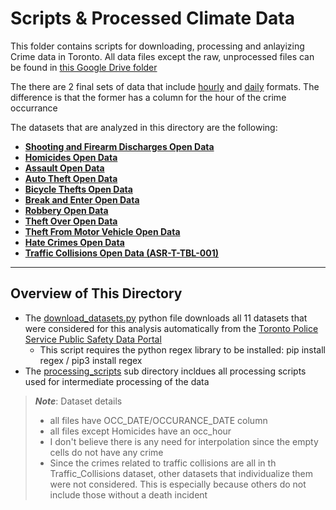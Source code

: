 # Scripts & Processed Climate Data

This folder contains scripts for downloading, processing and anlayizing Crime data in Toronto. All data files except the raw, unprocessed files can be found in [this Google Drive folder](https://drive.google.com/drive/folders/1aqqX_oU9NU3krBmTy2BCVC6_l2n9GGAX)

The there are 2 final sets of data that include [hourly](https://drive.google.com/drive/folders/1cKoVqwKWtD73GGWgbUac_kZPn-OvSHRc) and [daily](https://drive.google.com/drive/folders/1Pj2EWwnNRkIZQp1DoZ6zjI4eWhHpGLvs) formats. The difference is that the former has a column for the hour of the crime occurrance

The datasets that are analyzed in this directory are the following:
-  [**Shooting and Firearm Discharges Open Data**](https://data.torontopolice.on.ca/datasets/64ddeca12da34403869968ec725e23c4_0/explore)
-  [**Homicides Open Data**](https://data.torontopolice.on.ca/datasets/d96bf5b67c1c49879f354dad51cf81f9_0/explore?location=43.722928%2C-79.374074%2C10.57)
-  [**Assault Open Data**](https://data.torontopolice.on.ca/datasets/b4d0398d37eb4aa184065ed625ddb922_0/explore?location=18.083507%2C-39.819624%2C3.11)
-  [**Auto Theft Open Data**](https://data.torontopolice.on.ca/datasets/95ab41aee16847dba8453bf1688249d6_0/explore?location=18.083507%2C-39.819624%2C3.11)
-  [**Bicycle Thefts Open Data**](https://data.torontopolice.on.ca/datasets/a89d10d5e28444ceb0c8d1d4c0ee39cc_0/explore?location=18.079128%2C-39.811113%2C3.11)
-  [**Break and Enter Open Data**](https://data.torontopolice.on.ca/datasets/040ead448df2412da252cfbb532e77ac_0/explore?location=18.079869%2C-39.818263%2C3.11)
-  [**Robbery Open Data**](https://data.torontopolice.on.ca/datasets/d0e1e98de5f945faa2fe635dee3f4062_0/explore?location=18.080583%2C-39.813030%2C3.11)
-  [**Theft Over Open Data**](https://data.torontopolice.on.ca/datasets/7530d9b637c340059ccb81a782481c04_0/explore?location=18.080995%2C-39.818263%2C3.11)
-  [**Theft From Motor Vehicle Open Data**](https://data.torontopolice.on.ca/datasets/d9303bc20f8a4351b7744a8703eecb80_0/explore?location=18.083507%2C-39.819624%2C3.11)
-  [**Hate Crimes Open Data**](https://data.torontopolice.on.ca/datasets/3dc9a8fae28b42c7aaf8fc62c7fbfdaa_0/explore)
-  [**Traffic Collisions Open Data (ASR-T-TBL-001)**](https://data.torontopolice.on.ca/datasets/bc4c72a793014a55a674984ef175a6f3_0/explore?location=18.083507%2C-39.819624%2C3.11)

---
## Overview of This Directory

- The [download_datasets.py](https://github.com/capstone-923/ideal-police/blob/crime_data/data_processing/data/crime/download_datasets.py) python file downloads all 11 datasets that were considered for this analysis automatically from the [Toronto Police Service Public Safety Data Portal](https://data.torontopolice.on.ca/)
  - This script requires the python regex library to be installed: pip install regex / pip3 install regex
- The [processing_scripts](https://github.com/capstone-923/ideal-police/tree/crime_data/data_processing/data/crime/processing_scripts) sub directory incldues all processing scripts used for intermediate processing of the data
> **_Note_**:  Dataset details
> - all files have OCC_DATE/OCCURANCE_DATE column
> - all files except Homicides have an occ_hour
> - I don't believe there is any need for interpolation since the empty cells do not have any crime
> - Since the crimes related to traffic collisions are all in th Traffic_Collisions dataset, other datasets that individualize them were not considered. This is especially because others do not include those without a death incident 
